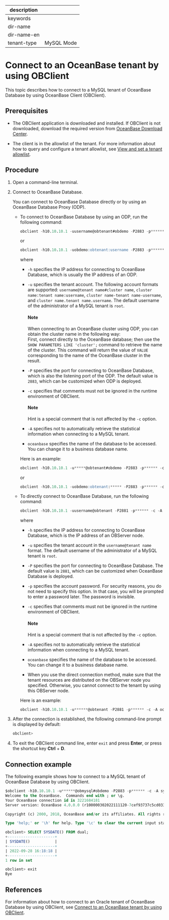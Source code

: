 |description||
|---|---|
|keywords||
|dir-name||
|dir-name-en||
|tenant-type|MySQL Mode|

# Connect to an OceanBase tenant by using OBClient

This topic describes how to connect to a MySQL tenant of OceanBase Database by using OceanBase Client (OBClient).

## Prerequisites

* The OBClient application is downloaded and installed. If OBClient is not downloaded, download the required version from [OceanBase Download Center](https://en.oceanbase.com/softwarecenter).

* The client is in the allowlist of the tenant. For more information about how to query and configure a tenant allowlist, see [View and set a tenant allowlist](../../../600.manage/200.tenant-management/600.common-tenant-operations/500.view-and-set-whitelist.md).

## Procedure

1. Open a command-line terminal.

2. Connect to OceanBase Database.

   You can connect to OceanBase Database directly or by using an OceanBase Database Proxy (ODP).

   * To connect to OceanBase Database by using an ODP, run the following command:

      ```sql
      obclient -h10.10.10.1 -uusername@obtenant#obdemo -P2883 -p****** -c -A oceanbase
      ```

      or

      ```sql
      obclient -h10.10.10.1 -uobdemo:obtenant:username -P2883 -p****** -c -A oceanbase
      ```

      where

      * `-h` specifies the IP address for connecting to OceanBase Database, which is usually the IP address of an ODP.

      * `-u` specifies the tenant account. The following account formats are supported: `username@tenant name#cluster name`, `cluster name:tenant name:username`, `cluster name-tenant name-username`, and `cluster name.tenant name.username`. The default username of the administrator of a MySQL tenant is `root`.

         <main id="notice" type='explain'>
           <h4>Note</h4>
            <p>When connecting to an OceanBase cluster using ODP, you can obtain the cluster name in the following way:</br>First, connect directly to the OceanBase database; then use the <code>SHOW PARAMETERS LIKE 'cluster';</code> command to retrieve the name of the cluster. This command will return the value of <code>VALUE</code> corresponding to the name of the OceanBase cluster in the result.</p>
         </main>

      * `-P` specifies the port for connecting to OceanBase Database, which is also the listening port of the ODP. The default value is `2883`, which can be customized when ODP is deployed.

      * `-c` specifies that comments must not be ignored in the runtime environment of OBClient.

         <main id="notice" type='explain'>
         <h4>Note</h4>
         <p>Hint is a special comment that is not affected by the <code>-c</code> option.</p>
         </main>

      * `-A` specifies not to automatically retrieve the statistical information when connecting to a MySQL tenant.

      * `oceanbase` specifies the name of the database to be accessed. You can change it to a business database name. 

      Here is an example:

      ```sql
      obclient -h10.10.10.1 -u*****@obtenant#obdemo -P2883 -p****** -c -A oceanbase
      ```

      or

      ```sql
      obclient -h10.10.10.1 -uobdemo:obtenant:***** -P2883 -p****** -c -A oceanbase
      ```

   * To directly connect to OceanBase Database, run the following command:

      ```sql
      obclient -h10.10.10.1 -uusername@obtenant -P2881 -p****** -c -A oceanbase
      ```

      where

      * `-h` specifies the IP address for connecting to OceanBase Database, which is the IP address of an OBServer node.

      * `-u` specifies the tenant account in the `username@tenant name` format. The default username of the administrator of a MySQL tenant is `root`.

      * `-P` specifies the port for connecting to OceanBase Database. The default value is `2881`, which can be customized when OceanBase Database is deployed.

      * `-p` specifies the account password. For security reasons, you do not need to specify this option. In that case, you will be prompted to enter a password later. The password is invisible.

      * `-c` specifies that comments must not be ignored in the runtime environment of OBClient.

         <main id="notice" type='explain'>
         <h4>Note</h4>
         <p>Hint is a special comment that is not affected by the <code>-c</code> option.</p>
         </main>

      * `-A` specifies not to automatically retrieve the statistical information when connecting to a MySQL tenant.

      * `oceanbase` specifies the name of the database to be accessed. You can change it to a business database name. 

      * When you use the direct connection method, make sure that the tenant resources are distributed on the OBServer node you specified. Otherwise, you cannot connect to the tenant by using this OBServer node.

      Here is an example:

      ```sql
      obclient -h10.10.10.1 -u******@obtenant -P2881 -p****** -c -A oceanbase
      ```

3. After the connection is established, the following command-line prompt is displayed by default:

   ```sql
   obclient>
   ```

4. To exit the OBClient command line, enter `exit` and press **Enter**, or press the shortcut key **Ctrl** + **D**.

## Connection example

The following example shows how to connect to a MySQL tenant of OceanBase Database by using OBClient.

```sql
$obclient -h10.10.10.1 -u******@obmysql#obdemo -P2883 -p****** -c -A sys
Welcome to the OceanBase.  Commands end with ; or \g.
Your OceanBase connection id is 3221684181
Server version: OceanBase 4.0.0.0 (r100000302022111120-7cef93737c5cd03331b5f29130c6e80ac950d33b) (Built Nov 11 2022 20:38:33)

Copyright (c) 2000, 2018, OceanBase and/or its affiliates. All rights reserved.

Type 'help;' or '\h' for help. Type '\c' to clear the current input statement.

obclient> SELECT SYSDATE() FROM dual;
+---------------------+
| SYSDATE()           |
+---------------------+
| 2022-09-28 16:18:18 |
+---------------------+
1 row in set

obclient> exit
Bye
```

## References

For information about how to connect to an Oracle tenant of OceanBase Database by using OBClient, see [Connect to an OceanBase tenant by using OBClient](../../200.application-development-of-oracle-mode/100.connect-to-oceanbase-database-of-oracle-mode/200.connect-to-an-oceanbase-tenant-by-using-obclient-of-oracle-mode.md).
